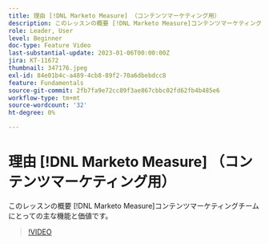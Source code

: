 ```yaml
---
title: 理由 [!DNL Marketo Measure] （コンテンツマーケティング用）
description: このレッスンの概要 [!DNL Marketo Measure]コンテンツマーケティングチームにとっての主な機能と価値です。
role: Leader, User
level: Beginner
doc-type: Feature Video
last-substantial-update: 2023-01-06T00:00:00Z
jira: KT-11672
thumbnail: 347176.jpeg
exl-id: 84e01b4c-a489-4cb8-89f2-70a6dbebdcc8
feature: Fundamentals
source-git-commit: 2fb7fa9e72cc89f3ae867cbbc02fd62fb4b485e6
workflow-type: tm+mt
source-wordcount: '32'
ht-degree: 0%

---
```


# 理由 [!DNL Marketo Measure] （コンテンツマーケティング用）

このレッスンの概要 [!DNL Marketo Measure]コンテンツマーケティングチームにとっての主な機能と価値です。

>[!VIDEO](https://video.tv.adobe.com/v/347176/?quality=12&learn=on)
